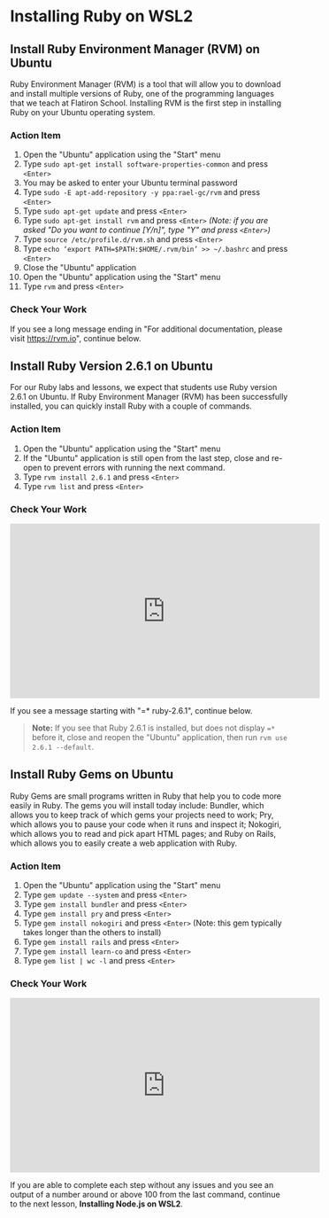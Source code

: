 # Installing Ruby on WSL2

## Install Ruby Environment Manager (RVM) on Ubuntu

Ruby Environment Manager (RVM) is a tool that will allow you to download and
install multiple versions of Ruby, one of the programming languages that we
teach at Flatiron School. Installing RVM is the first step in installing Ruby on
your Ubuntu operating system.

### Action Item

1. Open the "Ubuntu" application using the "Start" menu
2. Type `sudo apt-get install software-properties-common` and press `<Enter>`
3. You may be asked to enter your Ubuntu terminal password
4. Type `sudo -E apt-add-repository -y ppa:rael-gc/rvm` and press `<Enter>`
5. Type `sudo apt-get update` and press `<Enter>`
6. Type `sudo apt-get install rvm` and press `<Enter>` _(Note: if you are asked
   "Do you want to continue [Y/n]", type "Y" and press `<Enter>`)_
7. Type `source /etc/profile.d/rvm.sh` and press `<Enter>`
8. Type `echo ‘export PATH=$PATH:$HOME/.rvm/bin’ >> ~/.bashrc` and press `<Enter>`
9. Close the "Ubuntu" application
10. Open the "Ubuntu" application using the "Start" menu
11. Type `rvm` and press `<Enter>`

### Check Your Work

If you see a long message ending in "For additional documentation, please visit
https://rvm.io", continue below.

## Install Ruby Version 2.6.1 on Ubuntu

For our Ruby labs and lessons, we expect that students use Ruby version 2.6.1 on
Ubuntu. If Ruby Environment Manager (RVM) has been successfully installed, you
can quickly install Ruby with a couple of commands.

### Action Item

1. Open the "Ubuntu" application using the "Start" menu
2. If the "Ubuntu" application is still open from the last step, close and
   re-open to prevent errors with running the next command.
3. Type `rvm install 2.6.1` and press `<Enter>`
4. Type `rvm list` and press `<Enter>`

### Check Your Work

<iframe width="560" height="315" src="https://www.youtube.com/embed/GErkBvGIGu0" frameborder="0" allow="accelerometer; autoplay; clipboard-write; encrypted-media; gyroscope; picture-in-picture" allowfullscreen></iframe>

If you see a message starting with "=\* ruby-2.6.1", continue below. 

> **Note:** If you see that Ruby 2.6.1 is installed, but does not display
> `=*` before it, close and reopen the "Ubuntu" application, then run
> `rvm use 2.6.1 --default`.

## Install Ruby Gems on Ubuntu

Ruby Gems are small programs written in Ruby that help you to code more easily
in Ruby. The gems you will install today include: Bundler, which allows you to
keep track of which gems your projects need to work; Pry, which allows you to
pause your code when it runs and inspect it; Nokogiri, which allows you to read
and pick apart HTML pages; and Ruby on Rails, which allows you to easily create
a web application with Ruby.

### Action Item

1. Open the "Ubuntu" application using the "Start" menu
2. Type `gem update --system` and press `<Enter>`
3. Type `gem install bundler` and press `<Enter>`
4. Type `gem install pry` and press `<Enter>`
5. Type `gem install nokogiri` and press `<Enter>` (Note: this gem typically
   takes longer than the others to install)
6. Type `gem install rails` and press `<Enter>`
7. Type `gem install learn-co` and press `<Enter>`
8. Type `gem list | wc -l` and press `<Enter>`

### Check Your Work

<iframe width="560" height="315" src="https://www.youtube.com/embed/RVwo7RPviNI" frameborder="0" allow="accelerometer; autoplay; clipboard-write; encrypted-media; gyroscope; picture-in-picture" allowfullscreen></iframe>

If you are able to complete each step without any issues and you see an output
of a number around or above 100 from the last command, continue to the next lesson,
**Installing Node.js on WSL2**.
